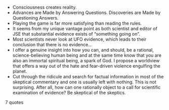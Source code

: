  - Consciousness creates reality.
 - Advances are Made by Answering Questions. Discoveries are Made by Questioning Answers.
 - Playing the game is far more satisfying than reading the rules.
 - It seems from my unique vantage point as both scientist and editor of JSE that substantial evidence exists of “something going on”.
 - Most scientists never look at UFO evidence, which leads to their conclusion that there is no evidence...
 - I offer a genuine insight into how you can, and should, be a rational, science-believing human being and at the same time know that you are also an immortal spiritual being, a spark of God. I propose a worldview that offers a way out of the hate and fear-driven violence engulfing the planet.
 - Cut through the ridicule and search for factual information in most of the skeptical commentary and one is usually left with nothing. This is not surprising. After all, how can one rationally object to a call for scientific examination of evidence? Be skeptical of the skeptics.

7 quotes